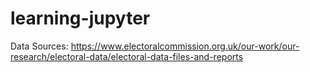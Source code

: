 # learning-jupyter

Data Sources: https://www.electoralcommission.org.uk/our-work/our-research/electoral-data/electoral-data-files-and-reports
